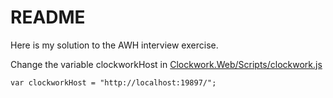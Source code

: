# README #

Here is my solution to the AWH interview exercise.

Change the variable clockworkHost in [Clockwork.Web/Scripts/clockwork.js](Clockwork.Web/Scripts/clockwork.js)

```
var clockworkHost = "http://localhost:19897/";

```
